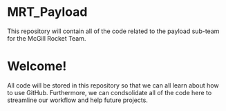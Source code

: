 # MRT_Payload
This repository will contain all of the code related to the payload sub-team for the McGill Rocket Team.

# Welcome!
All code will be stored in this repository so that we can all learn about how to use GitHub. Furthermore, we can condsolidate
all of the code here to streamline our workflow and help future projects.
